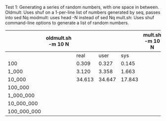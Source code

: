 Test 1: Generating a series of random numbers, with one space in between.
Oldmult: Uses shuf on a 1-per-line list of numbers generated by seq, passes into sed Nq
modmult: uses head -N instead of sed Nq
mult.sh: Uses shuf command-line options to generate a list of random numbers.


|             | oldmult.sh -m 10 N |        |        |        | mult.sh -m 10 N |        |        |       | modmult.sh -m 10 N |         |         |         |
|-------------|--------------------|--------|--------|--------|-----------------|--------|--------|-------|--------------------|---------|---------|---------|
|             |                    | real   | user   | sys    |                 |   real |   user |   sys |                    | real    | user    | sys     |
| 100         |                    | 0.309  | 0.327  | 0.145  |                 | 0.008  | 0.009  | 0.003 |                    | 0.250   | 0.279   | 0.098   |
| 1_000       |                    | 3.120  | 3.358  | 1.663  |                 | 0.007  | 0.008  | 0.002 |                    | 2.672s  | 3.152s  | 1.195s  |
| 10_000      |                    | 34.613 | 34.647 | 17.843 |                 | 0.11   | 0.10   | 0.005 |                    | 28.868s | 32.255s | 13.310s |
| 100_000     |                    |        |        |        |                 | 0.022  | 0.015  | 0.011 |                    |         |         |         |
| 1_000_000   |                    |        |        |        |                 | 0.151  | 0.167  | 0.000 |                    |         |         |         |
| 10_000_000  |                    |        |        |        |                 | 1.423  | 1.410  | 0.114 |                    |         |         |         |
| 100_000_000 |                    |        |        |        |                 | 14.490 | 14.860 | 0.924 |                    |         |         |         |
